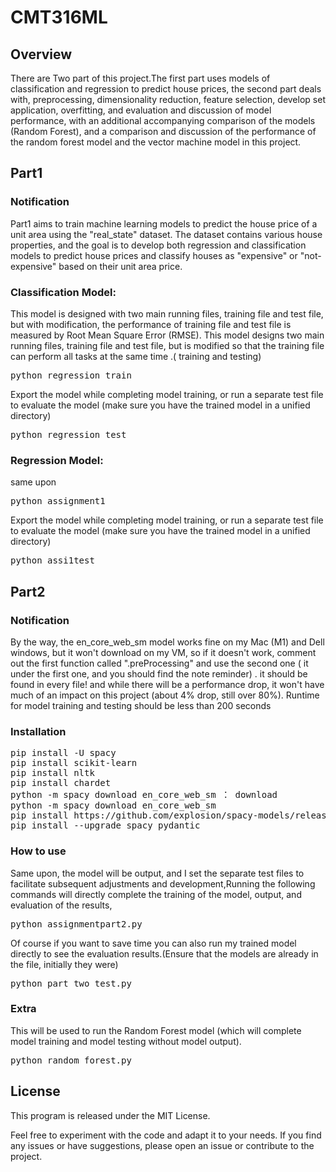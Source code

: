 # CMT316ML
## Overview

There are Two part of this project.The first part uses models of classification and regression to predict house prices, the second part deals with, preprocessing, dimensionality reduction, feature selection, develop set application, overfitting, and evaluation and discussion of model performance, with an additional accompanying comparison of the models (Random Forest), and a comparison and discussion of the performance of the random forest model and the vector machine model in this project.



## Part1
### Notification
Part1 aims to train machine learning models to predict the house price of a unit area using the "real_state" dataset. The dataset contains various house properties, and the goal is to develop both regression and classification models to predict house prices and classify houses as "expensive" or "not-expensive" based on their unit area price.

### Classification Model:
This model is designed with two main running files, training file and test file, but with modification, the performance of training file and test file is measured by Root Mean Square Error (RMSE). This model designs two main running files, training file and test file, but is modified so that the training file can perform all tasks at the same time .( training and testing)
<pre>
python regression_train
</pre>
Export the model while completing model training, or run a separate test file to evaluate the model (make sure you have the trained model in a unified directory)

<pre>
python regression_test
</pre>


### Regression Model:
same upon
<pre>
python assignment1
</pre>
Export the model while completing model training, or run a separate test file to evaluate the model (make sure you have the trained model in a unified directory)

<pre>
python assi1test
</pre>





## Part2
### Notification
By the way, the en_core_web_sm model works fine on my Mac (M1) and Dell windows, but it won't download on my VM, so if it doesn't work, comment out the first function called ".preProcessing" and use the second one ( it under the first one, and you should find the note reminder) . it  should be found in every file! and while there will be a performance drop, it won't have much of an impact on this project (about 4% drop, still over 80%). Runtime for model training and testing should be less than 200 seconds


### Installation

<pre>
pip install -U spacy
pip install scikit-learn
pip install nltk
pip install chardet
python -m spacy download en_core_web_sm ： download
python -m spacy download en_core_web_sm
pip install https://github.com/explosion/spacy-models/releases/download/en_core_web_sm-3.1.0/en_core_web_sm-3.1.0.tar.gz
pip install --upgrade spacy pydantic
</pre>

### How to use

Same upon, the model will be output, and I set the separate test files to facilitate subsequent adjustments and development,Running the following commands will directly complete the training of the model, output, and evaluation of the results,

<pre>
python assignmentpart2.py
</pre>

Of course if you want to save time you can also run my trained model directly to see the evaluation results.(Ensure that the models are already in the file, initially they were)

<pre>
python part_two_test.py
</pre>
### Extra
This will be used to run the Random Forest model (which will complete model training and model testing without model output).

<pre>
python random_forest.py
</pre>

## License

This program is released under the MIT License.

Feel free to experiment with the code and adapt it to your needs. If you find any issues or have suggestions, please open an issue or contribute to the project.



